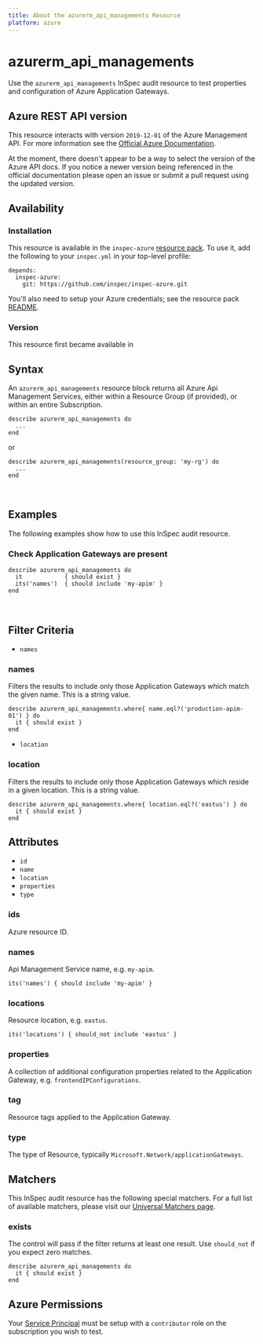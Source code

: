 ```yaml
---
title: About the azurerm_api_managements Resource
platform: azure
---
```


# azurerm\_api\_managements

Use the `azurerm_api_managements` InSpec audit resource to test properties and configuration of Azure Application Gateways.
<br />

## Azure REST API version

This resource interacts with version `2019-12-01` of the Azure Management API. For more
information see the [Official Azure Documentation](https://docs.microsoft.com/en-us/rest/api/apimanagement/2019-12-01/apimanagementservice/get).

At the moment, there doesn't appear to be a way to select the version of the
Azure API docs. If you notice a newer version being referenced in the official
documentation please open an issue or submit a pull request using the updated
version.

## Availability

### Installation

This resource is available in the `inspec-azure` [resource
pack](https://www.inspec.io/docs/reference/glossary/#resource-pack). To use it, add the
following to your `inspec.yml` in your top-level profile:

    depends:
      inspec-azure:
        git: https://github.com/inspec/inspec-azure.git

You'll also need to setup your Azure credentials; see the resource pack
[README](https://github.com/inspec/inspec-azure#inspec-for-azure).

### Version

This resource first became available in 

## Syntax

An `azurerm_api_managements` resource block returns all Azure Api Management Services, either within a Resource Group (if provided), or within an entire Subscription.

    describe azurerm_api_managements do
      ...
    end

  or

    describe azurerm_api_managements(resource_group: 'my-rg') do
      ...
    end

<br />

## Examples

The following examples show how to use this InSpec audit resource.

### Check Application Gateways  are present

    describe azurerm_api_managements do
      it            { should exist }
      its('names')  { should include 'my-apim' }
    end
<br />

## Filter Criteria

* `names`

### names

Filters the results to include only those Application Gateways which match the given name. This is a string value.

    describe azurerm_api_managements.where{ name.eql?('production-apim-01') } do
      it { should exist }
    end

* `location`

### location

Filters the results to include only those Application Gateways which reside in a given location. This is a string value.

    describe azurerm_api_managements.where{ location.eql?('eastus') } do
      it { should exist }
    end

## Attributes

- `id`
- `name`
- `location`
- `properties`
- `type`

### ids
Azure resource ID.

### names
Api Management Service name, e.g. `my-apim`.

    its('names') { should include 'my-apim' }


### locations
Resource location, e.g. `eastus`.

    its('locations') { should_not include 'eastus' }

### properties
A collection of additional configuration properties related to the Application Gateway, e.g. `frontendIPConfigurations`.

### tag
Resource tags applied to the Application Gateway.

### type
The type of Resource, typically `Microsoft.Network/applicationGateways`.

## Matchers

This InSpec audit resource has the following special matchers. For a full list of available matchers,
please visit our [Universal Matchers page](https://www.inspec.io/docs/reference/matchers/).

### exists

The control will pass if the filter returns at least one result. Use
`should_not` if you expect zero matches.

    describe azurerm_api_managements do
      it { should exist }
    end

## Azure Permissions

Your [Service
Principal](https://docs.microsoft.com/en-us/azure/azure-resource-manager/resource-group-create-service-principal-portal)
must be setup with a `contributor` role on the subscription you wish to test.
